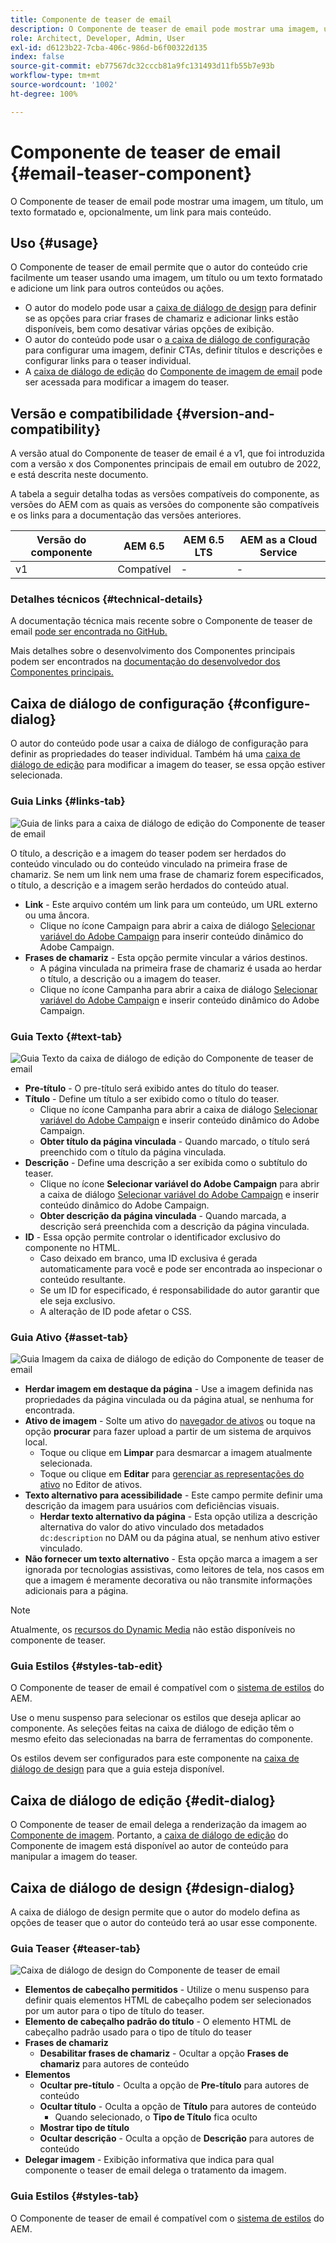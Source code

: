 ```yaml
---
title: Componente de teaser de email
description: O Componente de teaser de email pode mostrar uma imagem, um título, um texto formatado e, opcionalmente, um link para mais conteúdo.
role: Architect, Developer, Admin, User
exl-id: d6123b22-7cba-406c-986d-b6f00322d135
index: false
source-git-commit: eb77567dc32cccb81a9fc131493d11fb55b7e93b
workflow-type: tm+mt
source-wordcount: '1002'
ht-degree: 100%

---
```



# Componente de teaser de email {#email-teaser-component}

O Componente de teaser de email pode mostrar uma imagem, um título, um texto formatado e, opcionalmente, um link para mais conteúdo.

## Uso {#usage}

O Componente de teaser de email permite que o autor do conteúdo crie facilmente um teaser usando uma imagem, um título ou um texto formatado e adicione um link para outros conteúdos ou ações.

* O autor do modelo pode usar a [caixa de diálogo de design](#design-dialog) para definir se as opções para criar frases de chamariz e adicionar links estão disponíveis, bem como desativar várias opções de exibição.
* O autor do conteúdo pode usar o [a caixa de diálogo de configuração](#configure-dialog) para configurar uma imagem, definir CTAs, definir títulos e descrições e configurar links para o teaser individual.
* A [caixa de diálogo de edição](image.md#edit-dialog) do [Componente de imagem de email](image.md) pode ser acessada para modificar a imagem do teaser.

## Versão e compatibilidade {#version-and-compatibility}

A versão atual do Componente de teaser de email é a v1, que foi introduzida com a versão x dos Componentes principais de email em outubro de 2022, e está descrita neste documento.

A tabela a seguir detalha todas as versões compatíveis do componente, as versões do AEM com as quais as versões do componente são compatíveis e os links para a documentação das versões anteriores.

| Versão do componente | AEM 6.5 | AEM 6.5 LTS | AEM as a Cloud Service |
|---|---|---|---|
| v1 | Compatível | - | - |

### Detalhes técnicos {#technical-details}

A documentação técnica mais recente sobre o Componente de teaser de email [pode ser encontrada no GitHub.](https://adobe.com/go/aem_cmp_tech_email_teaser_v1)

Mais detalhes sobre o desenvolvimento dos Componentes principais podem ser encontrados na [documentação do desenvolvedor dos Componentes principais.](/help/developing/overview.md)

## Caixa de diálogo de configuração {#configure-dialog}

O autor do conteúdo pode usar a caixa de diálogo de configuração para definir as propriedades do teaser individual. Também há uma [caixa de diálogo de edição](#edit-dialog) para modificar a imagem do teaser, se essa opção estiver selecionada.

### Guia Links {#links-tab}

![Guia de links para a caixa de diálogo de edição do Componente de teaser de email](/help/email/assets/email-teaser-edit-links.png)

O título, a descrição e a imagem do teaser podem ser herdados do conteúdo vinculado ou do conteúdo vinculado na primeira frase de chamariz. Se nem um link nem uma frase de chamariz forem especificados, o título, a descrição e a imagem serão herdados do conteúdo atual.

* **Link** - Este arquivo contém um link para um conteúdo, um URL externo ou uma âncora.
   * Clique no ícone Campaign para abrir a caixa de diálogo [Selecionar variável do Adobe Campaign](/help/email/campaign-variables.md) para inserir conteúdo dinâmico do Adobe Campaign.
* **Frases de chamariz** - Esta opção permite vincular a vários destinos.
   * A página vinculada na primeira frase de chamariz é usada ao herdar o título, a descrição ou a imagem do teaser.
   * Clique no ícone Campanha para abrir a caixa de diálogo [Selecionar variável do Adobe Campaign](/help/email/campaign-variables.md) e inserir conteúdo dinâmico do Adobe Campaign.

### Guia Texto {#text-tab}

![Guia Texto da caixa de diálogo de edição do Componente de teaser de email](/help/email/assets/email-teaser-edit-text.png)

* **Pre-título** - O pre-título será exibido antes do título do teaser.
* **Título** - Define um título a ser exibido como o título do teaser.
   * Clique no ícone Campanha para abrir a caixa de diálogo [Selecionar variável do Adobe Campaign](/help/email/campaign-variables.md) e inserir conteúdo dinâmico do Adobe Campaign.
   * **Obter título da página vinculada** - Quando marcado, o título será preenchido com o título da página vinculada.
* **Descrição** - Define uma descrição a ser exibida como o subtítulo do teaser.
   * Clique no ícone **Selecionar variável do Adobe Campaign** para abrir a caixa de diálogo [Selecionar variável do Adobe Campaign](/help/email/campaign-variables.md) e inserir conteúdo dinâmico do Adobe Campaign.
   * **Obter descrição da página vinculada** - Quando marcada, a descrição será preenchida com a descrição da página vinculada.
* **ID** - Essa opção permite controlar o identificador exclusivo do componente no HTML.
   * Caso deixado em branco, uma ID exclusiva é gerada automaticamente para você e pode ser encontrada ao inspecionar o conteúdo resultante.
   * Se um ID for especificado, é responsabilidade do autor garantir que ele seja exclusivo.
   * A alteração de ID pode afetar o CSS.

### Guia Ativo {#asset-tab}

![Guia Imagem da caixa de diálogo de edição do Componente de teaser de email](/help/email/assets/email-teaser-edit-image.png)

* **Herdar imagem em destaque da página** - Use a imagem definida nas propriedades da página vinculada ou da página atual, se nenhuma for encontrada.
* **Ativo de imagem** - Solte um ativo do [navegador de ativos](https://experienceleague.adobe.com/docs/experience-manager-cloud-service/sites/authoring/fundamentals/environment-tools.html?lang=pt-BR) ou toque na opção **procurar** para fazer upload a partir de um sistema de arquivos local.
   * Toque ou clique em **Limpar** para desmarcar a imagem atualmente selecionada.
   * Toque ou clique em **Editar** para [gerenciar as representações do ativo](https://experienceleague.adobe.com/docs/experience-manager-cloud-service/assets/manage/manage-digital-assets.html?lang=pt-BR) no Editor de ativos.
* **Texto alternativo para acessibilidade** - Este campo permite definir uma descrição da imagem para usuários com deficiências visuais.
   * **Herdar texto alternativo da página** - Esta opção utiliza a descrição alternativa do valor do ativo vinculado dos metadados `dc:description` no DAM ou da página atual, se nenhum ativo estiver vinculado.
* **Não fornecer um texto alternativo** - Esta opção marca a imagem a ser ignorada por tecnologias assistivas, como leitores de tela, nos casos em que a imagem é meramente decorativa ou não transmite informações adicionais para a página.

>[!NOTE]
>
>Atualmente, os [recursos do Dynamic Media](image.md#dynamic-media) não estão disponíveis no componente de teaser.

### Guia Estilos {#styles-tab-edit}

O Componente de teaser de email é compatível com o [sistema de estilos](/help/get-started/authoring.md#component-styling) do AEM.

Use o menu suspenso para selecionar os estilos que deseja aplicar ao componente. As seleções feitas na caixa de diálogo de edição têm o mesmo efeito das selecionadas na barra de ferramentas do componente.

Os estilos devem ser configurados para este componente na [caixa de diálogo de design](#design-dialog) para que a guia esteja disponível.

## Caixa de diálogo de edição {#edit-dialog}

O Componente de teaser de email delega a renderização da imagem ao [Componente de imagem](image.md). Portanto, a [caixa de diálogo de edição](image.md#edit-dialog) do Componente de imagem está disponível ao autor de conteúdo para manipular a imagem do teaser.

## Caixa de diálogo de design {#design-dialog}

A caixa de diálogo de design permite que o autor do modelo defina as opções de teaser que o autor do conteúdo terá ao usar esse componente.

### Guia Teaser {#teaser-tab}

![Caixa de diálogo de design do Componente de teaser de email](/help/email/assets/email-teaser-design.png)

* **Elementos de cabeçalho permitidos** - Utilize o menu suspenso para definir quais elementos HTML de cabeçalho podem ser selecionados por um autor para o tipo de título do teaser.
* **Elemento de cabeçalho padrão do título** - O elemento HTML de cabeçalho padrão usado para o tipo de título do teaser
* **Frases de chamariz**
   * **Desabilitar frases de chamariz** - Ocultar a opção **Frases de chamariz** para autores de conteúdo
* **Elementos**
   * **Ocultar pre-título** - Oculta a opção de **Pre-título** para autores de conteúdo
   * **Ocultar título** - Oculta a opção de **Título** para autores de conteúdo
      * Quando selecionado, o **Tipo de Título** fica oculto
   * **Mostrar tipo de título**
   * **Ocultar descrição** - Oculta a opção de **Descrição** para autores de conteúdo
* **Delegar imagem** - Exibição informativa que indica para qual componente o teaser de email delega o tratamento da imagem.

### Guia Estilos {#styles-tab}

O Componente de teaser de email é compatível com o [sistema de estilos](/help/get-started/authoring.md#component-styling) do AEM.
